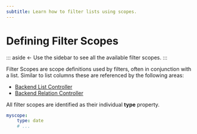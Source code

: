 ```yaml
---
subtitle: Learn how to filter lists using scopes.
---
```

# Defining Filter Scopes

::: aside
← Use the sidebar to see all the available filter scopes.
:::

Filter Scopes are scope definitions used by filters, often in conjunction with a list. Similar to list columns these are referenced by the following areas:

- [Backend List Controller](../extend/lists/list-controller.md)
- [Backend Relation Controller](../extend/forms/relation-controller.md)

All filter scopes are identified as their individual **type** property.

```yaml
myscope:
    type: date
    # ...
```
